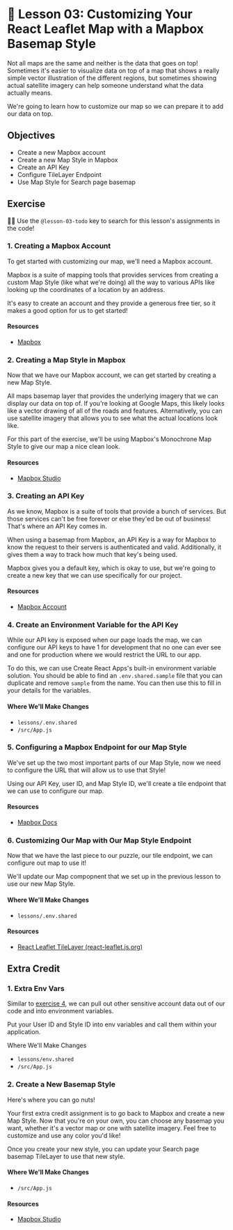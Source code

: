 # 📓 Lesson 03: Customizing Your React Leaflet Map with a Mapbox Basemap Style

Not all maps are the same and neither is the data that goes on top! Sometimes it's easier to visualize data on top of a map that shows a really simple vector illustration of the different regions, but sometimes showing actual satellite imagery can help someone understand what the data actually means.

We're going to learn how to customize our map so we can prepare it to add our data on top.

## Objectives
* Create a new Mapbox account
* Create a new Map Style in Mapbox
* Create an API Key
* Configure TileLayer Endpoint
* Use Map Style for Search page basemap

## Exercise

🕵️‍♂️ Use the `@lesson-03-todo` key to search for this lesson's assignments in the code!

### 1. Creating a Mapbox Account

To get started with customizing our map, we'll need a Mapbox account.

Mapbox is a suite of mapping tools that provides services from creating a custom Map Style (like what we're doing) all the way to various APIs like looking up the coordinates of a location by an address.

It's easy to create an account and they provide a generous free tier, so it makes a good option for us to get started!

#### Resources
* [Mapbox](https://www.mapbox.com/)

### 2. Creating a Map Style in Mapbox

Now that we have our Mapbox account, we can get started by creating a new Map Style.

All maps basemap layer that provides the underlying imagery that we can display our data on top of. If you're looking at Google Maps, this likely looks like a vector drawing of all of the roads and features. Alternatively, you can use satellite imagery that allows you to see what the actual locations look like.

For this part of the exercise, we'll be using Mapbox's Monochrone Map Style to give our map a nice clean look.

#### Resources
* [Mapbox Studio](https://studio.mapbox.com/)

### 3. Creating an API Key

As we know, Mapbox is a suite of tools that provide a bunch of services. But those services can't be free forever or else they'ed be out of business! That's where an API Key comes in.

When using a basemap from Mapbox, an API Key is a way for Mapbox to know the request to their servers is authenticated and valid. Additionally, it gives them a way to track how much that key's being used.

Mapbox gives you a default key, which is okay to use, but we're going to create a new key that we can use specifically for our project.

#### Resources
* [Mapbox Account](https://account.mapbox.com/)

### 4. Create an Environment Variable for the API Key

While our API key is exposed when our page loads the map, we can configure our API keys to have 1 for development that no one can ever see and one for production where we would restrict the URL to our app.

To do this, we can use Create React Apps's built-in environment variable solution. You should be able to find an `.env.shared.sample` file that you can duplicate and remove `sample` from the name. You can then use this to fill in your details for the variables.

#### Where We'll Make Changes
* `lessons/.env.shared`
* `/src/App.js`

### 5. Configuring a Mapbox Endpoint for our Map Style

We've set up the two most important parts of our Map Style, now we need to configure the URL that will allow us to use that Style!

Using our API Key, user ID, and Map Style ID, we'll create a tile endpoint that we can use to configure our map.

#### Resources
* [Mapbox Docs](https://docs.mapbox.com/api/maps/#static-tiles)

### 6. Customizing Our Map with Our Map Style Endpoint

Now that we have the last piece to our puzzle, our tile endpoint, we can configure out map to use it!

We'll update our Map compopnent that we set up in the previous lesson to use our new Map Style.

#### Where We'll Make Changes
* `lessons/.env.shared`

#### Resources
* [React Leaflet TileLayer (react-leaflet.js.org)](https://react-leaflet.js.org/docs/en/components#tilelayer)

## Extra Credit

### 1. Extra Env Vars

Similar to [exercise 4](lessons/03%20-%20Customizing%20Your%20React%20Leaflet%20Map%20with%20a%20Mapbox%20Basemap%20Style#4-create-an-environment-variable-for-the-api-key), we can pull out other sensitive account data out of our code and into environment variables.

Put your User ID and Style ID into env variables and call them within your application.

Where We'll Make Changes
 - `lessons/env.shared`
 - `/src/App.js`

### 2. Create a New Basemap Style

Here's where you can go nuts!

Your first extra credit assignment is to go back to Mapbox and create a new Map Style. Now that you're on your own, you can choose any basemap you want, whether it's a vector map or one with satellite imagery. Feel free to customize and use any color you'd like!

Once you create your new style, you can update your Search page basemap TileLayer to use that new style.

#### Where We'll Make Changes
* `/src/App.js`

#### Resources
* [Mapbox Studio](https://studio.mapbox.com/)
